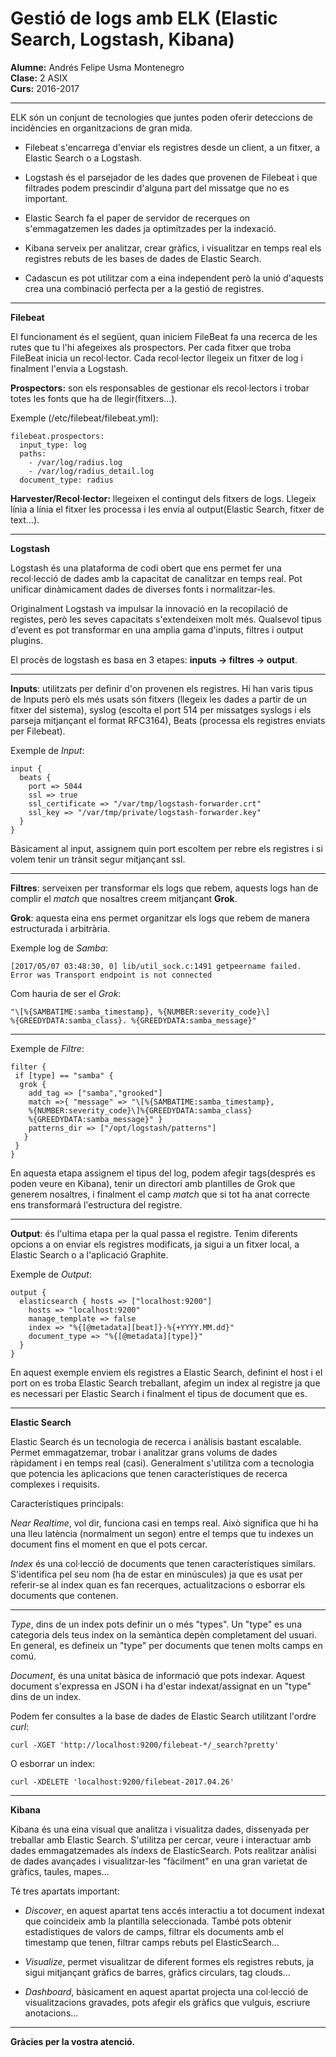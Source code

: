 # Gestió de logs amb ELK (Elastic Search, Logstash, Kibana)  

**Alumne:** Andrés Felipe Usma Montenegro  
**Clase:** 2 ASIX  
**Curs:** 2016-2017  

---

ELK són un conjunt de tecnologies que juntes poden oferir deteccions de incidències en organitzacions de gran mida.  

- Filebeat s'encarrega d'enviar els registres desde un client, a un fitxer, a Elastic Search o a Logstash.  

- Logstash és el parsejador de les dades que provenen de Filebeat i que filtrades podem prescindir d'alguna part del missatge que no es important.  

- Elastic Search fa el paper de servidor de recerques on s'emmagatzemen les dades ja optimitzades per la indexació.  

- Kibana serveix per analitzar, crear gràfics, i visualitzar en temps real els registres rebuts de les bases de dades de Elastic Search.  

- Cadascun es pot utilitzar com a eina independent però la unió d'aquests crea una combinació perfecta per a la gestió de registres.  

---

**Filebeat**

El funcionament és el següent, quan iniciem FileBeat fa una recerca de les rutes que tu l'hi afegeixes als prospectors.
Per cada fitxer que troba FileBeat inicia un recol·lector. Cada recol·lector llegeix un fitxer de log 
i finalment l'envia a Logstash.

**Prospectors:** son els responsables de gestionar els recol·lectors i trobar totes les fonts que ha de llegir(fitxers...).  

Exemple (/etc/filebeat/filebeat.yml):  

```
filebeat.prospectors:
  input_type: log  
  paths:  
    - /var/log/radius.log  
    - /var/log/radius_detail.log  
  document_type: radius
```

**Harvester/Recol·lector:** llegeixen el contingut dels fitxers de logs. Llegeix línia a línia el fitxer
les processa i les envia al output(Elastic Search, fitxer de text...).  

---

**Logstash**

Logstash és una plataforma de codi obert que ens permet fer una recol·lecció
de dades amb la capacitat de canalitzar en temps real. Pot unificar
dinàmicament dades de diverses fonts i normalitzar-les. 

Originalment Logstash va impulsar la innovació en la recopilació de registes,
però les seves capacitats s'extendeixen molt més. Qualsevol tipus d'event
es pot transformar en una amplia gama d'inputs, filtres i output plugins.

El procès de logstash es basa en 3 etapes: **inputs -> filtres -> output**. 

---

**Inputs**: utilitzats per definir d'on provenen els registres. Hi han varis
tipus de Inputs però els més usats són fitxers (llegeix les dades a partir
de un fitxer del sistema), syslog (escolta el port 514 per missatges syslogs
i els parseja mitjançant el format RFC3164), Beats (processa els registres enviats per Filebeat).

Exemple de _Input_: 

```
input {  
  beats {  
    port => 5044  
    ssl => true  
    ssl_certificate => "/var/tmp/logstash-forwarder.crt"  
    ssl_key => "/var/tmp/private/logstash-forwarder.key"  
  }  
}  
```

Bàsicament al input, assignem quin port escoltem per rebre els registres i si volem tenir
un trànsit segur mitjançant ssl.

---

**Filtres**: serveixen per transformar els logs que rebem, aquests logs han de complir el _match_ 
que nosaltres creem mitjançant **Grok**. 

**Grok**: aquesta eina ens permet organitzar els logs que rebem de manera estructurada i arbitrària.

Exemple log de _Samba_:

```
[2017/05/07 03:48:30, 0] lib/util_sock.c:1491 getpeername failed. 
Error was Transport endpoint is not connected
```

Com hauria de ser el _Grok_:

```
"\[%{SAMBATIME:samba_timestamp}, %{NUMBER:severity_code}\] 
%{GREEDYDATA:samba_class}. %{GREEDYDATA:samba_message}" 
```

--- 

Exemple de _Filtre_:

```
filter {
 if [type] == "samba" {
  grok {
    add_tag => ["samba","grooked"]
    match =>{ "message" => "\[%{SAMBATIME:samba_timestamp},
    %{NUMBER:severity_code}\]%{GREEDYDATA:samba_class}
    %{GREEDYDATA:samba_message}" }
    patterns_dir => ["/opt/logstash/patterns"]
   }
 }
}
```

En aquesta etapa assignem el tipus del log, podem afegir tags(després es poden veure en Kibana),
tenir un directori amb plantilles de Grok que generem nosaltres, i finalment el camp _match_
que si tot ha anat correcte ens transformará l'estructura del registre.

---

**Output**: és l'ultima etapa per la qual passa el registre. Tenim diferents opcions a on enviar els registres
modificats, ja sigui a un fitxer local, a Elastic Search o a l'aplicació Graphite. 

Exemple de _Output_:

```
output {
  elasticsearch { hosts => ["localhost:9200"]
    hosts => "localhost:9200"
    manage_template => false
    index => "%{[@metadata][beat]}-%{+YYYY.MM.dd}"
    document_type => "%{[@metadata][type]}"
  }
}
```

En aquest exemple enviem els registres a Elastic Search, definint el host i el port on es troba
Elastic Search treballant, afegim un index al registre ja que es necessari per Elastic Search i 
finalment el tipus de document que es.

--- 

**Elastic Search**

Elastic Search és un tecnologia de recerca i anàlisis bastant escalable. 
Permet emmagatzemar, trobar i analitzar grans volums de dades ràpidament i en temps real (casi). 
Generalment s'utilitza com a tecnologia que potencia les aplicacions que tenen característiques de recerca complexes 
i requisits.

Característiques principals:

_Near Realtime_, vol dir, funciona casi en temps real. 
Això significa que hi ha una lleu latència (normalment un segon) entre 
el temps que tu indexes un document fins el moment en que el pots cercar.

_Index_ és una col·lecció de documents que tenen característiques similars. 
S'identifica pel seu nom (ha de estar en minúscules) ja que es usat 
per referir-se al index quan es fan recerques, actualitzacions o esborrar els documents que contenen.

---

_Type_, dins de un index pots definir un o més "types". Un "type" es 
una categoria dels teus index on la semàntica depèn completament del usuari. 
En general, es defineix un "type" per documents que tenen molts camps en comú.

_Document_, és una unitat bàsica de informació que pots indexar. 
Aquest document s'expressa en JSON i ha d'estar indexat/assignat en un "type" dins de un index.

Podem fer consultes a la base de dades de Elastic Search utilitzant l'ordre _curl_:

```
curl -XGET 'http://localhost:9200/filebeat-*/_search?pretty' 
```

O esborrar un index:

```
curl -XDELETE 'localhost:9200/filebeat-2017.04.26'
```

---

**Kibana**

Kibana és una eina visual que analitza i visualitza dades, 
dissenyada per treballar amb Elastic Search. S'utilitza per cercar, 
veure i interactuar amb dades emmagatzemades als índexs de ElasticSearch. 
Pots realitzar anàlisi de dades avançades i visualitzar-les "fàcilment" 
en una gran varietat de gràfics, taules, mapes...

Té tres apartats important:

- _Discover_, en aquest apartat tens accés interactiu a tot document 
indexat que coincideix amb la plantilla seleccionada. També pots obtenir 
estadístiques de valors de camps, filtrar els documents amb el timestamp que tenen, 
filtrar camps rebuts pel ElasticSearch...

- _Visualize_, permet visualitzar de diferent formes els registres rebuts, ja sigui 
mitjançant gràfics de barres, gràfics circulars, tag clouds...

- _Dashboard_, bàsicament en aquest apartat projecta una col·lecció de 
visualitzacions gravades, pots afegir els gràfics que vulguis, escriure anotacions...

---

**Gràcies per la vostra atenció.**
